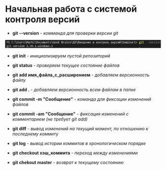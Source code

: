 # __Начальная работа с системой контроля версий__ #

* __git --version__ - _комманда для проверки версии git_

![git --version](resources/Screenshot_1.jpg)

* __git init__ - _инициализируем пустой репозиторий_

* __git status__ - _проверяем текущее состояние файлов_

* __git add имя_файла_с_расширением__ - _добавляем версионность файлу_

* __git add .__ - _добавляем версионность всем файлам в папке_

* __git commit -m "Сообщение"__ - _команда для фиксации изменений файлов_

* __git commit -am "Сообщение"__ - _фиксация изменений с комментарием (не требует git add)_

* __git diff__ - _вывод изменений на текущий момент, по отношению к последнему коммиту_

* __git log__ - _вывод истории коммитов в хронологическом порядке_

* __git checkout хэш_коммита__ - _переход между изменениями_

* __git chekout master__ - _возврат к текущему состоянию_